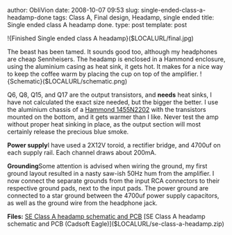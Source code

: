 author: ObliVion
date: 2008-10-07 09:53
slug: single-ended-class-a-headamp-done
tags: Class A, Final design, Headamp, single ended
title: Single ended class A headamp done.
type: post
template: post


!{Finished Single ended class A headamp}($LOCALURL/final.jpg)
<br style="clear: both;" />

The beast has been tamed. It sounds good too, although my headphones are
cheap Sennheisers. The headamp is enclosed in a Hammond enclosure, using
the aluminium casing as heat sink, it gets hot. It makes for a nice way
to keep the coffee warm by placing the cup on top of the amplifier.
!{Schematic}($LOCALURL/schematic.png)
<br style="clear: both;" />

Q6, Q8, Q15, and Q17 are the output transistors, and **needs** heat
sinks, I have not calculated the exact size needed, but the bigger the
better. I use the aluminium chassis of a [Hammond
1455N2202](http://www.hammondmfg.com/pdf/1455N2202.pdf) with the
transistors mounted on the bottom, and it gets warmer than I like. Never
test the amp without proper heat sinking in place, as the output section
will most certainly release the precious blue smoke.

**Power supply**I have used a 2X12V toroid, a rectifier bridge, and
4700uf on each supply rail. Each channel draws about 200mA. 

**Grounding**Some attention is advised when wiring the ground, my first
ground layout resulted in a nasty saw-ish 50Hz hum from the amplifier. I
now connect the separate grounds from the input RCA connectors to their
respective ground pads, next to the input pads. The power ground are
connected to a star ground between the 4700uf power supply capacitors,
as well as the ground wire from the headphone jack.

**Files:**
[SE Class A headamp schematic and PCB]($LOCALURL/se-class-a-headamp.pdf)
[SE Class A headamp schematic and PCB (Cadsoft Eagle)]($LOCALURL/se-class-a-headamp.zip)
